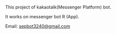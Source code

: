 This project of kakaotalk(Messenger Platform) bot.

It works on messenger bot R (App).

Email: sepbot3240@gmail.com
